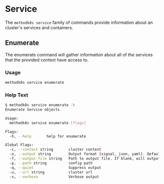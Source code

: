 # Service

The `methodk8s service` family of commands provide information about an cluster's services and containers.

## Enumerate

The enumerate command will gather information about all of the services that the provided context have access to.

### Usage

```bash
methodk8s service enumerate
```

### Help Text

```bash
$ methodk8s service enumerate -h
Enumerate Service objects

Usage:
  methodk8s service enumerate [flags]

Flags:
  -h, --help       help for enumerate

Global Flags:
  -c, --context string       cluster context
  -o, --output string        Output format (signal, json, yaml). Default value is signal (default "signal")
  -f, --output-file string   Path to output file. If blank, will output to STDOUT
  -p, --path string          config path
  -q, --quiet                Suppress output
  -u, --url string           cluster url
  -v, --verbose              Verbose output
```
